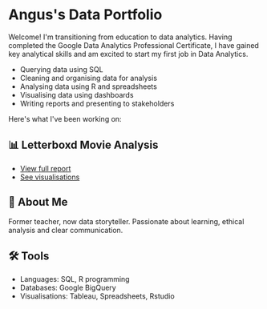 # Angus's Data Portfolio

Welcome! I'm transitioning from education to data analytics. Having completed the Google Data Analytics Professional Certificate, I have gained key analytical skills and am excited to start my first job in Data Analytics. 

* Querying data using SQL
* Cleaning and organising data for analysis
* Analysing data using R and spreadsheets
* Visualising data using dashboards
* Writing reports and presenting to stakeholders

Here's what I've been working on:

## 📊 Letterboxd Movie Analysis
- [View full report](link-to-your-report)
- [See visualisations](#)

## 📁 About Me
Former teacher, now data storyteller. Passionate about learning, ethical analysis and clear communication.

## 🛠️ Tools
* Languages: SQL, R programming
* Databases: Google BigQuery
* Visualisations: Tableau, Spreadsheets, Rstudio
